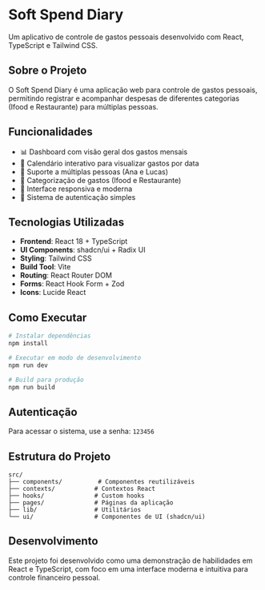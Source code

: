 # Soft Spend Diary

Um aplicativo de controle de gastos pessoais desenvolvido com React, TypeScript e Tailwind CSS.

## Sobre o Projeto

O Soft Spend Diary é uma aplicação web para controle de gastos pessoais, permitindo registrar e acompanhar despesas de diferentes categorias (Ifood e Restaurante) para múltiplas pessoas.

## Funcionalidades

- 📊 Dashboard com visão geral dos gastos mensais
- 📅 Calendário interativo para visualizar gastos por data
- 👥 Suporte a múltiplas pessoas (Ana e Lucas)
- 🍕 Categorização de gastos (Ifood e Restaurante)
- 📱 Interface responsiva e moderna
- 🔐 Sistema de autenticação simples

## Tecnologias Utilizadas

- **Frontend**: React 18 + TypeScript
- **UI Components**: shadcn/ui + Radix UI
- **Styling**: Tailwind CSS
- **Build Tool**: Vite
- **Routing**: React Router DOM
- **Forms**: React Hook Form + Zod
- **Icons**: Lucide React

## Como Executar

```bash
# Instalar dependências
npm install

# Executar em modo de desenvolvimento
npm run dev

# Build para produção
npm run build
```

## Autenticação

Para acessar o sistema, use a senha: `123456`

## Estrutura do Projeto

```
src/
├── components/          # Componentes reutilizáveis
├── contexts/           # Contextos React
├── hooks/              # Custom hooks
├── pages/              # Páginas da aplicação
├── lib/                # Utilitários
└── ui/                 # Componentes de UI (shadcn/ui)
```

## Desenvolvimento

Este projeto foi desenvolvido como uma demonstração de habilidades em React e TypeScript, com foco em uma interface moderna e intuitiva para controle financeiro pessoal.
